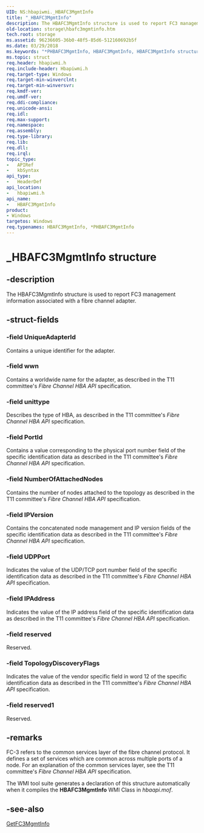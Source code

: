 ```yaml
---
UID: NS:hbapiwmi._HBAFC3MgmtInfo
title: "_HBAFC3MgmtInfo"
description: The HBAFC3MgmtInfo structure is used to report FC3 management information associated with a fibre channel adapter.
old-location: storage\hbafc3mgmtinfo.htm
tech.root: storage
ms.assetid: 96236605-36b0-48f5-85d6-512160692b5f
ms.date: 03/29/2018
ms.keywords: "*PHBAFC3MgmtInfo, HBAFC3MgmtInfo, HBAFC3MgmtInfo structure [Storage Devices], PHBAFC3MgmtInfo, PHBAFC3MgmtInfo structure pointer [Storage Devices], _HBAFC3MgmtInfo, hbapiwmi/HBAFC3MgmtInfo, hbapiwmi/PHBAFC3MgmtInfo, storage.hbafc3mgmtinfo, structs-Fibre_b128f553-eb08-4077-9dcb-7a7238ec220f.xml"
ms.topic: struct
req.header: hbapiwmi.h
req.include-header: Hbapiwmi.h
req.target-type: Windows
req.target-min-winverclnt: 
req.target-min-winversvr: 
req.kmdf-ver: 
req.umdf-ver: 
req.ddi-compliance: 
req.unicode-ansi: 
req.idl: 
req.max-support: 
req.namespace: 
req.assembly: 
req.type-library: 
req.lib: 
req.dll: 
req.irql: 
topic_type:
-	APIRef
-	kbSyntax
api_type:
-	HeaderDef
api_location:
-	hbapiwmi.h
api_name:
-	HBAFC3MgmtInfo
product:
- Windows
targetos: Windows
req.typenames: HBAFC3MgmtInfo, *PHBAFC3MgmtInfo
---
```


# _HBAFC3MgmtInfo structure


## -description


The HBAFC3MgmtInfo structure is used to report FC3 management information associated with a fibre channel adapter. 


## -struct-fields




### -field UniqueAdapterId

Contains a unique identifier for the adapter. 


### -field wwn

Contains a worldwide name for the adapter, as described in the T11 committee's <i>Fibre Channel HBA API </i>specification. 


### -field unittype

Describes the type of HBA, as described in the T11 committee's <i>Fibre Channel HBA API </i>specification.


### -field PortId

Contains a value corresponding to the physical port number field of the specific identification data as described in the T11 committee's <i>Fibre Channel HBA API </i>specification.


### -field NumberOfAttachedNodes

Contains the number of nodes attached to the topology as described in the T11 committee's <i>Fibre Channel HBA API </i>specification.


### -field IPVersion

Contains the concatenated node management and IP version fields of the specific identification data as described in the T11 committee's <i>Fibre Channel HBA API </i>specification.


### -field UDPPort

Indicates the value of the UDP/TCP port number field of the specific identification data as described in the T11 committee's <i>Fibre Channel HBA API </i>specification.


### -field IPAddress

Indicates the value of the IP address field of the specific identification data as described in the T11 committee's <i>Fibre Channel HBA API </i>specification.


### -field reserved

Reserved.


### -field TopologyDiscoveryFlags

Indicates the value of the vendor specific field in word 12 of the specific identification data as described in the T11 committee's <i>Fibre Channel HBA API </i>specification.


### -field reserved1

Reserved.


## -remarks



FC-3 refers to the common services layer of the fibre channel protocol. It defines a set of services which are common across multiple ports of a node. For an explanation of the common services layer, see the T11 committee's <i>Fibre Channel HBA API</i> specification.

The WMI tool suite generates a declaration of this structure automatically when it compiles the <b>HBAFC3MgmtInfo</b> WMI Class in <i>hbaapi.mof</i>. 




## -see-also




<a href="https://msdn.microsoft.com/library/windows/hardware/ff553939">GetFC3MgmtInfo</a>
 

 

